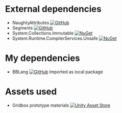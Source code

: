 
# External dependencies

- NaughtyAttributes [![GitHub](https://img.shields.io/badge/GitHub-100000?style=flat&logo=github&logoColor=white)](https://github.com/dbrizov/NaughtyAttributes)
- Segments [![GitHub](https://img.shields.io/badge/GitHub-100000?style=flat&logo=github&logoColor=white)](https://github.com/andrew-raphael-lukasik/segments)
- System.Collections.Immutable [![NuGet](https://img.shields.io/badge/NuGet-004880?style=flat&logo=nuget&logoColor=white)](https://www.nuget.org/packages/system.collections.immutable/)
- System.Runtime.CompilerServices.Unsafe [![NuGet](https://img.shields.io/badge/NuGet-004880?style=flat&logo=nuget&logoColor=white)](https://www.nuget.org/packages/system.runtime.compilerservices.unsafe/)

# My dependencies

- BBLang [![GitHub](https://img.shields.io/badge/GitHub-100000?style=flat&logo=github&logoColor=white)](https://github.com/BBpezsgo/Interpreter) Imported as local package

# Assets used

- Gridbox prototype materials [![Unity Asset Store](https://img.shields.io/badge/Unity%20Asset%20Store-100000?style=flat&logo=unity&logoColor=white)](https://assetstore.unity.com/packages/2d/textures-materials/gridbox-prototype-materials-129127)
